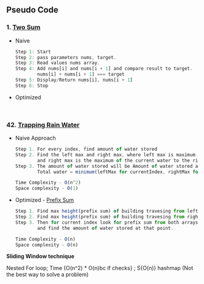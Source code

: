  ## Pseudo Code
 
### 1. [**Two Sum**](#twosum)

   * Naive
        ```jsx
        Step 1: Start
        Step 2: pass parameters nums, target.
        Step 3: Read values nums array.
        Step 4: Add nums[i] and nums[i + 1] and compare result to target.
                nums[i] + nums[i + 1] === target
        Step 5: Display/Return nums[i], nums[i + 1]
        Step 6: Stop
        ```

   * Optimized
  
<br>


### 42. [**Trapping Rain Water**](#trappingrainwater)

   * Naive Approach
        ```jsx
        Step 1. For every index, find amount of water stored
        Step 2. Find the left max and right max, where left max is maximum height of the current water to the left,
                and right max is the maximum of the current water to the right
        Step 3. The amount of water stored will be Amount of water stored at any index
                Total water = minimum(leftMax for currentIndex, rightMax for currentIndex) - height at currentIndex.

        Time Complexity - O(n^2)
        Space complexity - O(1)
        ```

   * Optimized - [Prefix Sum]()

        ```jsx
        Step 1. Find max height(prefix sum) of building travesing from left of array
        Step 2. Find max height(prefix sum) of building travesing from right of array.
        Step 3. Then for current index look for prefix sum from both arrays 
                and find the amount of water stored at that point.

        Time Complexity - O(n)
        Space complexity - O(n)
        ```


**Sliding Window technique**




Nested For loop; Time {O(n^2) * O(n)bc if checks} ; S{O(n)} hashmap (Not the best way  to solve a problem)